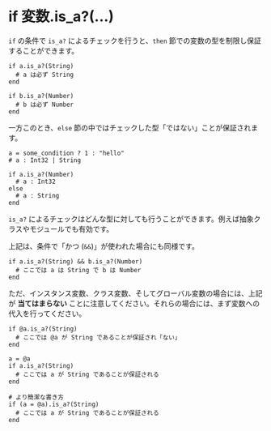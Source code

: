 # if 変数.is_a?(...)

`if` の条件で `is_a?` によるチェックを行うと、`then` 節での変数の型を制限し保証することができます。

```crystal
if a.is_a?(String)
  # a は必ず String
end

if b.is_a?(Number)
  # b は必ず Number
end
```

一方このとき、`else` 節の中ではチェックした型「ではない」ことが保証されます。

```crystal
a = some_condition ? 1 : "hello"
# a : Int32 | String

if a.is_a?(Number)
  # a : Int32
else
  # a : String
end
```

`is_a?` によるチェックはどんな型に対しても行うことができます。例えば抽象クラスやモジュールでも有効です。

上記は、条件で「かつ (`&&`)」が使われた場合にも同様です。

```crystal
if a.is_a?(String) && b.is_a?(Number)
  # ここでは a は String で b は Number
end
```

ただ、インスタンス変数、クラス変数、そしてグローバル変数の場合には、上記が **当てはまらない** ことに注意してください。それらの場合には、まず変数への代入を行ってください。

```crystal
if @a.is_a?(String)
  # ここでは @a が String であることが保証され「ない」
end

a = @a
if a.is_a?(String)
  # ここでは a が String であることが保証される
end

# より簡潔な書き方
if (a = @a).is_a?(String)
  # ここでは a が String であることが保証される
end
```
